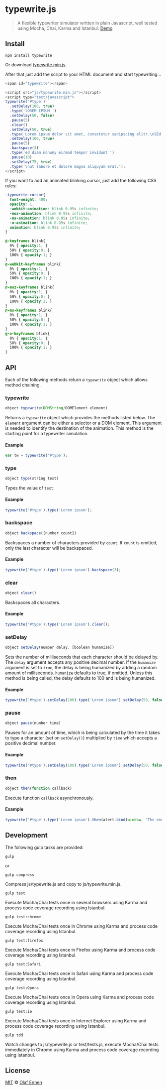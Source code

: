 # typewrite.js

> A flexible typewriter simulator written in plain Javascript, well tested using Mocha, Chai, Karma and Istanbul. [Demo](http://olaf-ennen.de/oehome/typewriter/)

## Install

```
npm install typewrite
```

Or download [typewrite.min.js](https://cdn.rawgit.com/yobacca/typewrite/master/js/typewrite.min.js).

After that just add the script to your HTML document and start typewriting...

```javascript
<span id="typewrite"></span>

<script src="js/typewrite.min.js"></script>
<script type="text/javascript">
typewrite('#type')
  .setDelay(100, true)
  .type('lOREM IPSUM ')
  .setDelay(50, false)
  .pause(5)
  .clear()
  .setDelay(50, true)
  .type('Lorem ipsum dolor sit amet, consetetur sadipscing elitr.\nSEd ')
  .setDelay(100, true)
  .pause(5)
  .backspace(3)
  .type('ed diam nonumy eirmod tempor invidunt ')
  .pause(10)
  .setDelay(75, true)
  .type('\nut labore et dolore magna aliquyam erat.');
</script>
```

If you want to add an animated blinking cursor, just add the following CSS rules:

```css
.typewrite-cursor{
  font-weight: 400;
  opacity: 1;
  -webkit-animation: blink 0.95s infinite;
  -moz-animation: blink 0.95s infinite;
  -ms-animation: blink 0.95s infinite;
  -o-animation: blink 0.95s infinite;
  animation: blink 0.95s infinite;
}

@-keyframes blink{
  0% { opacity:1; }
  50% { opacity:0; }
  100% { opacity:1; }
}
@-webkit-keyframes blink{
  0% { opacity:1; }
  50% { opacity:0; }
  100% { opacity:1; }
}
@-moz-keyframes blink{
  0% { opacity:1; }
  50% { opacity:0; }
  100% { opacity:1; }
}
@-ms-keyframes blink{
  0% { opacity:1; }
  50% { opacity:0; }
  100% { opacity:1; }
}
@-o-keyframes blink{
  0% { opacity:1; }
  50% { opacity:0; }
  100% { opacity:1; }
}
```

## API

Each of the following methods return a `typewrite` object which allows method chaining.

### typewrite

```javascript
object typewrite(DOMString/DOMElement element)
```

Returns a `typewrite` object which provides the methods listed below. The `element` argument can be either a selector or a DOM element. This argument is needed to identify the destination of the animation. This method is the starting point for a typewriter simulation.

#### Example

```javascript
var tw = typewrite('#type');
```

### type

```javascript
object type(string text)
```

Types the value of `text`.

#### Example

```javascript
typewrite('#type').type('Lorem ipsum');
```

### backspace

```javascript
object backspace([number count])
```

Backspaces a number of characters provided by `count`. If `count` is omitted, only the last character will be backspaced.

#### Example

```javascript
typewrite('#type').type('Lorem ipsum').backspace(3);
```

### clear

```javascript
object clear()
```

Backspaces all characters.

#### Example

```javascript
typewrite('#type').type('Lorem ipsum').clear();
```

### setDelay

```javascript
object setDelay(number delay, [boolean humanize])
```

Sets the number of milliseconds that each character should be delayed by. The `delay` argument accepts any positive decimal number. If the `humanize` argument is set to `true`, the delay is being humanized by adding a random amount of milliseconds. `humanize` defaults to true, if omitted.
Unless this method is being called, the delay defaults to 100 and is being humanized.

#### Example

```javascript
typewrite('#type').setDelay(100).type('Lorem ipsum').setDelay(50, false).clear();
```

### pause

```javascript
object pause(number time)
```

Pauses for an amount of time, which is being calculated by the time it takes to type a character (set on `setDelay()`) multiplied by `time` which accepts a positive decimal number.

#### Example

```javascript
typewrite('#type').setDelay(100).type('Lorem ipsum').setDelay(50, false).clear();
```

### then

```javascript
object then(function callback)
```

Execute function `callback` asynchronously.

#### Example

```javascript
typewrite('#type').type('Lorem ipsum').then(alert.bind(window, 'The end.'));
```

## Development

The following gulp tasks are provided:

```
gulp
```
or
```
gulp compress
```

Compress js/typewrite.js and copy to js/typewrite.min.js.


```
gulp test
```

Execute Mocha/Chai tests once in several browsers using Karma and process code coverage recording using Istanbul.


```
gulp test:chrome
```

Execute Mocha/Chai tests once in Chrome using Karma and process code coverage recording using Istanbul.


```
gulp test:firefox
```

Execute Mocha/Chai tests once in Firefox using Karma and process code coverage recording using Istanbul.


```
gulp test:Safari
```

Execute Mocha/Chai tests once in Safari using Karma and process code coverage recording using Istanbul.


```
gulp test:Opera
```

Execute Mocha/Chai tests once in Opera using Karma and process code coverage recording using Istanbul.


```
gulp test:ie
```

Execute Mocha/Chai tests once in Internet Explorer using Karma and process code coverage recording using Istanbul.


```
gulp tdd
```

Watch changes to js/typewrite.js or test/tests.js, execute Mocha/Chai tests immediately in Chrome using Karma and process code coverage recording using Istanbul.


## License

[MIT](LICENSE.md) © [Olaf Ennen](https://github.com/yobacca)
